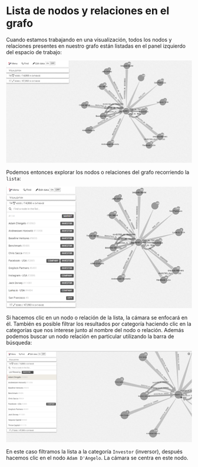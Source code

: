 # Lista de nodos y relaciones en el grafo

Cuando estamos trabajando en una visualización, todos los nodos y relaciones presentes en nuestro grafo están listadas en el panel izquierdo del espacio de trabajo:

![](../../en/manipulate/View.png)

Podemos entonces explorar los nodos o relaciones del grafo recorriendo la ```lista```:

![](../../en/manipulate/ListofNodes.png)

Si hacemos clic en un nodo o relación de la lista, la cámara se enfocará en él.
También es posible filtrar los resultados por categoría haciendo clic en la categorías que nos interese junto al nombre del nodo o relación.
Además podemos buscar un nodo relación en particular utilizando la barra de búsqueda:

![](../../en/manipulate/Focus.png)

En este caso filtramos la lista a la categoría ```Investor``` (inversor), después hacemos clic en el nodo ```Adam D'Angelo```. La cámara se centra en este nodo.
